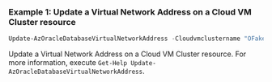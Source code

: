 ### Example 1: Update a Virtual Network Address on a Cloud VM Cluster resource
```powershell
Update-AzOracleDatabaseVirtualNetworkAddress -Cloudvmclustername "OFake_PowerShellTestVmCluster" -Name "virtualNetworkAddressName" -ResourceGroupName "PowerShellTestRg"
```

Update a Virtual Network Address on a Cloud VM Cluster resource.
For more information, execute `Get-Help Update-AzOracleDatabaseVirtualNetworkAddress`.